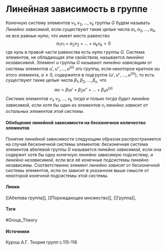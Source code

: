 # Линейная зависимость в группе
Конечную систему элементов $v_1,v_2,\dots,v_k$ группы $G$ будем называть *Линейно зависимой*, если существуют такие целые числа $\alpha_{1},\alpha_{2},\dots,\alpha_{k}$, не все равные нулю, что имеет место равенство
$$
\alpha_{1}v_{1}+\alpha_{2}v_{2}+\dots+\alpha_{k}v_{k}=0
$$
где нуль в правой части равенства есть нулю группы $G$.
Система элементов, не обладающая этм свойством, называется *линейно независимой*. Элемент $u$ группы $G$ называют *линейно зависящим* от системы элементов $u',u'',\dots,u^{(s)}$ это группы, если некоторое кратное $\alpha u$ этого элемента, $\alpha\ne0$, содержится в подгруппе $(u',u'',\dots,u^{(s)})$, то есть существуют такие целые числа $\beta_{1},\beta_{2},\dots,\beta_{s}$, что 
$$
\alpha u=\beta_{1}u'+\beta_{2}u''+\dots+\beta_{s}u^{(s)}
$$
*Система элементов $v_{1},v_{2},\dots,v_k$ тогда и только тогда будет линейно зависимой, если хотя бы один из элементов $v_i$ линейно зависит от остальных элементов этой системы*.

#### Обобщение линейной зависимости на бесконечное количество элементов
Понятие линейной зависимости следующим образом распространяется на случай бесконечной системы элементов: бесконечная система элементов абелевой группы $G$ называется *линейно зависимой*, если она содержит хотя бы одну конечную линейно зависимую подсистему, и *линейно независимой*, если все её конечные подсистемы линейно независимы.
Соответственно элемент *линейно зависит* от бесконечной системы элементов, если он зависит в указанном выше смысле от некоторой конечной подсистемы этой системы.
#### Линки
 [[Абелева группа]],
 [[Порождающее множество]],
 [[Группа]],
#### Тэги
 #Group_Theory 
#### Источники
 Курош А.Г. Теория групп с.115-116